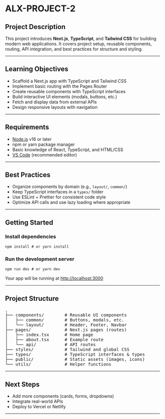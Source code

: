 <h1>ALX-PROJECT-2</h1>

<h2>Project Description</h2>
<p>
This project introduces <strong>Next.js</strong>, <strong>TypeScript</strong>, and <strong>Tailwind CSS</strong> for building modern web applications.  
It covers project setup, reusable components, routing, API integration, and best practices for structure and styling.
</p>
<hr />

<h2>Learning Objectives</h2>
<ul>
  <li>Scaffold a Next.js app with TypeScript and Tailwind CSS</li>
  <li>Implement basic routing with the Pages Router</li>
  <li>Create reusable components with TypeScript interfaces</li>
  <li>Build interactive UI elements (modals, buttons, etc.)</li>
  <li>Fetch and display data from external APIs</li>
  <li>Design responsive layouts with navigation</li>
</ul>
<hr />

<h2>Requirements</h2>
<ul>
  <li><a href="https://nodejs.org/">Node.js</a> v16 or later</li>
  <li>npm or yarn package manager</li>
  <li>Basic knowledge of React, TypeScript, and HTML/CSS</li>
  <li><a href="https://code.visualstudio.com/">VS Code</a> (recommended editor)</li>
</ul>
<hr />

<h2>Best Practices</h2>
<ul>
  <li>Organize components by domain (e.g., <code>layout/</code>, <code>common/</code>)</li>
  <li>Keep TypeScript interfaces in a <code>types/</code> folder</li>
  <li>Use ESLint + Prettier for consistent code style</li>
  <li>Optimize API calls and use lazy loading where appropriate</li>
</ul>
<hr />

<h2>Getting Started</h2>
<h3>Install dependencies</h3>
<pre><code>npm install # or yarn install</code></pre>

<h3>Run the development server</h3>
<pre><code>npm run dev # or yarn dev</code></pre>

<p>Your app will be running at <a href="http://localhost:3000">http://localhost:3000</a></p>
<hr />

<h2>Project Structure</h2>
<pre>
.
├── components/        # Reusable UI components
│   ├── common/        # Buttons, modals, etc.
│   └── layout/        # Header, Footer, Navbar
├── pages/             # Next.js pages (routes)
│   ├── index.tsx      # Home page
│   ├── about.tsx      # Example route
│   └── api/           # API routes
├── styles/            # Tailwind and global CSS
├── types/             # TypeScript interfaces & types
├── public/            # Static assets (images, icons)
└── utils/             # Helper functions
</pre>
<hr />

<h2>Next Steps</h2>
<ul>
  <li>Add more components (cards, forms, dropdowns)</li>
  <li>Integrate real-world APIs</li>
  <li>Deploy to Vercel or Netlify</li>
</ul>
<hr />
